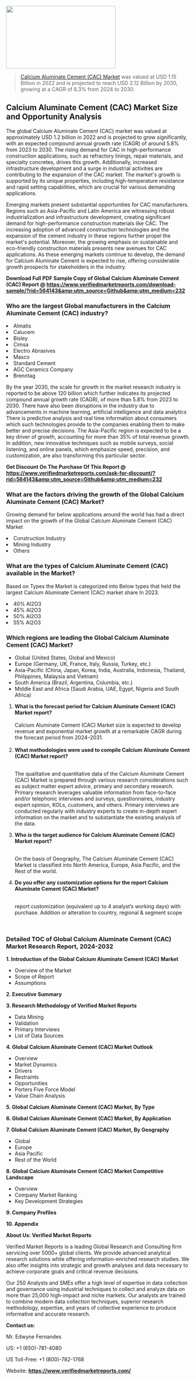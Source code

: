 <img src="https://ffe5etoiles.com/wp-content/uploads/2024/12/MST1-300x171.png" alt="" width="300" height="171" class="alignnone size-medium wp-image-20088" /><blockquote><p><p><a href="https://www.verifiedmarketreports.com/download-sample/?rid=564143&utm_source=Github&utm_medium=232" target="_blank">Calcium Aluminate Cement (CAC) Market</a> was valued at USD 1.15 Billion in 2022 and is projected to reach USD 2.12 Billion by 2030, growing at a CAGR of 8.3% from 2024 to 2030.</p></blockquote><p><h2>Calcium Aluminate Cement (CAC) Market Size and Opportunity Analysis</h2><p>The global Calcium Aluminate Cement (CAC) market was valued at approximately USD 1.2 billion in 2022 and is projected to grow significantly, with an expected compound annual growth rate (CAGR) of around 5.8% from 2023 to 2030. The rising demand for CAC in high-performance construction applications, such as refractory linings, repair materials, and specialty concretes, drives this growth. Additionally, increased infrastructure development and a surge in industrial activities are contributing to the expansion of the CAC market. The market's growth is supported by its unique properties, including high-temperature resistance and rapid setting capabilities, which are crucial for various demanding applications.</p><p>Emerging markets present substantial opportunities for CAC manufacturers. Regions such as Asia-Pacific and Latin America are witnessing robust industrialization and infrastructure development, creating significant demand for high-performance construction materials like CAC. The increasing adoption of advanced construction technologies and the expansion of the cement industry in these regions further propel the market's potential. Moreover, the growing emphasis on sustainable and eco-friendly construction materials presents new avenues for CAC applications. As these emerging markets continue to develop, the demand for Calcium Aluminate Cement is expected to rise, offering considerable growth prospects for stakeholders in the industry.</p></p><p class=""><strong>Download Full PDF Sample Copy of Global Calcium Aluminate Cement (CAC) Report @ <a href="https://www.verifiedmarketreports.com/download-sample/?rid=564143&amp;utm_source=Github&amp;utm_medium=232" target="_blank">https://www.verifiedmarketreports.com/download-sample/?rid=564143&amp;utm_source=Github&amp;utm_medium=232</a></strong></p><h3 id="" class="">Who are the largest Global manufacturers in the Calcium Aluminate Cement (CAC) industry?</h3><p><li>Almatis</li><li> Calucem</li><li> Bisley</li><li> Cimsa</li><li> Electro Abrasives</li><li> Masco</li><li> Standard Cement</li><li> AGC Ceramics Company</li><li> Brenntag</li></p><div class=""><div class="" dir="" data-message-author-role="" data-message-id="" data-message-model-slug=""><div class=""><div class=""><div class=""><div class="" dir="" data-message-author-role="" data-message-id="" data-message-model-slug=""><div class=""><div class=""><p>By the year 2030, the scale for growth in the market research industry is reported to be above 120 billion which further indicates its projected compound annual growth rate (CAGR), of more than 5.8% from 2023 to 2030. There have also been disruptions in the industry due to advancements in machine learning, artificial intelligence and data analytics There is predictive analysis and real time information about consumers which such technologies provide to the companies enabling them to make better and precise decisions. The Asia-Pacific region is expected to be a key driver of growth, accounting for more than 35% of total revenue growth. In addition, new innovative techniques such as mobile surveys, social listening, and online panels, which emphasize speed, precision, and customization, are also transforming this particular sector.</p><p><strong>Get Discount On The Purchase Of This Report @&nbsp; <a href="https://www.verifiedmarketreports.com/ask-for-discount/?rid=564143&amp;utm_source=Github&amp;utm_medium=232" target="_blank">https://www.verifiedmarketreports.com/ask-for-discount/?rid=564143&amp;utm_source=Github&amp;utm_medium=232</a></strong></p></div></div></div></div></div></div></div></div><h3 id="" class="">What are the factors driving the growth of the Global Calcium Aluminate Cement (CAC) Market?</h3><p id="" class="">Growing demand for below applications around the world has had a direct impact on the growth of the Global Calcium Aluminate Cement (CAC) Market</p><p id="" class=""><li>Construction Industry</li><li> Mining Industry</li><li> Others</li></p><h3 id="" class="">What are the types of Calcium Aluminate Cement (CAC) available in the Market?</h3><p id="" class="">Based on Types the Market is categorized into Below types that held the largest Calcium Aluminate Cement (CAC) market share In 2023.</p><p id="" class=""><li>40% Al2O3</li><li> 45% Al2O3</li><li> 50% Al2O3</li><li> 55% Al2O3</li></p><h3 id="" class="">Which regions are leading the Global Calcium Aluminate Cement (CAC) Market?</h3><ul><li>Global (United States, Global and Mexico)</li><li>Europe (Germany, UK, France, Italy, Russia, Turkey, etc.)</li><li>Asia-Pacific (China, Japan, Korea, India, Australia, Indonesia, Thailand, Philippines, Malaysia and Vietnam)</li><li>South America (Brazil, Argentina, Columbia, etc.)</li><li>Middle East and Africa (Saudi Arabia, UAE, Egypt, Nigeria and South Africa)</li></ul><p><ol><li><strong>What is the forecast period for Calcium Aluminate Cement (CAC) Market report?<br /></strong><br /><span data-sheets-root="1" data-sheets-value="{&quot;1&quot;:2,&quot;2&quot;:&quot;XXXX size is expected to develop revenue and exponential market growth at a remarkable CAGR during the forecast period from 2024&ndash;2030.&quot;}" data-sheets-userformat="{&quot;2&quot;:12674,&quot;4&quot;:{&quot;1&quot;:2,&quot;2&quot;:16776960},&quot;10&quot;:2,&quot;11&quot;:0,&quot;15&quot;:&quot;Arial&quot;,&quot;16&quot;:12}">Calcium Aluminate Cement (CAC) Market size is expected to develop revenue and exponential market growth at a remarkable CAGR during the forecast period from 2024&ndash;2031.</span><br /><br /></li><li><strong>What methodologies were used to compile Calcium Aluminate Cement (CAC) Market report?<br /><br /></strong><p>The qualitative and quantitative data of the&nbsp;Calcium Aluminate Cement (CAC) Market is prepared through various research considerations such as subject matter expert advice, primary and secondary research. Primary research leverages valuable information from face-to-face and/or telephonic interviews and surveys, questionnaires, industry expert opinion, KOLs, customers, and others. Primary interviews are conducted regularly with industry experts to create in-depth expert information on the market and to substantiate the existing analysis of the data.&nbsp;</p></li><li><strong>Who is the target audience for Calcium Aluminate Cement (CAC) Market report?<br /><br /></strong><p>On the basis of Geography, The&nbsp;Calcium Aluminate Cement (CAC) Market is classified into North America, Europe, Asia Pacific, and the Rest of the world.</p></li><li><strong>Do you offer any customization options for the report Calcium Aluminate Cement (CAC) Market?<br /><br /></strong><p>report customization (equivalent up to 4 analyst&rsquo;s working days) with purchase. Addition or alteration to country, regional &amp; segment scope</p><p>&nbsp;</p></li></ol></p><h3 id="" class="">Detailed TOC of Global Calcium Aluminate Cement (CAC) Market Research Report, 2024-2032</h3><p id="" class=""><strong>1. Introduction of the Global Calcium Aluminate Cement (CAC) Market</strong></p><ul><li>Overview of the Market</li><li>Scope of Report</li><li>Assumptions</li></ul><p id="" class=""><strong>2. Executive Summary</strong></p><p id="" class=""><strong>3. Research Methodology of&nbsp;Verified Market Reports</strong></p><ul><li>Data Mining</li><li>Validation</li><li>Primary Interviews</li><li>List of Data Sources</li></ul><p id="" class=""><strong>4. Global Calcium Aluminate Cement (CAC) Market Outlook</strong></p><ul><li>Overview</li><li>Market Dynamics</li><li>Drivers</li><li>Restraints</li><li>Opportunities</li><li>Porters Five Force Model</li><li>Value Chain Analysis</li></ul><p id="" class=""><strong>5. Global Calcium Aluminate Cement (CAC) Market, By&nbsp;Type</strong></p><p id="" class=""><strong>6. Global Calcium Aluminate Cement (CAC) Market, By Application</strong></p><p id="" class=""><strong>7. Global Calcium Aluminate Cement (CAC) Market, By Geography</strong></p><ul><li>Global</li><li>Europe</li><li>Asia Pacific</li><li>Rest of the World</li></ul><p id="" class=""><strong>8. Global Calcium Aluminate Cement (CAC) Market Competitive Landscape</strong></p><ul><li>Overview</li><li>Company Market Ranking</li><li>Key Development Strategies</li></ul><p id="" class=""><strong>9. Company Profiles</strong></p><p id="" class=""><strong>10. Appendix</strong></p><p id="" class=""><strong>About Us: Verified Market Reports</strong></p><p id="" class="">Verified Market Reports is a leading Global Research and Consulting firm servicing over 5000+ global clients. We provide advanced analytical research solutions while offering information-enriched research studies. We also offer insights into strategic and growth analyses and data necessary to achieve corporate goals and critical revenue decisions.</p><p id="" class="">Our 250 Analysts and SMEs offer a high level of expertise in data collection and governance using industrial techniques to collect and analyze data on more than 25,000 high-impact and niche markets. Our analysts are trained to combine modern data collection techniques, superior research methodology, expertise, and years of collective experience to produce informative and accurate research.</p><p id="" class=""><strong>Contact us:</strong></p><p id="" class="">Mr. Edwyne Fernandes</p><p id="" class="">US: +1 (650)-781-4080</p><p id="" class="">US Toll-Free: +1 (800)-782-1768</p><p id="" class="">Website: <a target="" data-test-app-aware-link=""><strong>https://www.verifiedmarketreports.com/</strong></a></p>
